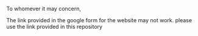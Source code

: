 To whomever it may concern,

The link provided in the google form for the website may not work. please use the link provided in this repository
